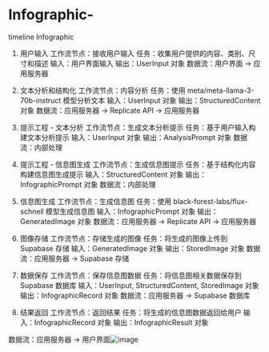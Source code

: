 # Infographic-
timeline Infographic 

1. 用户输入
工作流节点：接收用户输入
任务：收集用户提供的内容、类别、尺寸和描述
输入：用户界面输入
输出：UserInput 对象
数据流：用户界面 -> 应用服务器

2. 文本分析和结构化
工作流节点：内容分析
任务：使用 meta/meta-llama-3-70b-instruct 模型分析文本
输入：UserInput 对象
输出：StructuredContent 对象
数据流：应用服务器 -> Replicate API -> 应用服务器

3. 提示工程 - 文本分析
工作流节点：生成文本分析提示
任务：基于用户输入构建文本分析提示
输入：UserInput 对象
输出：AnalysisPrompt 对象
数据流：内部处理

4. 提示工程 - 信息图生成
工作流节点：生成信息图提示
任务：基于结构化内容构建信息图生成提示
输入：StructuredContent 对象
输出：InfographicPrompt 对象
数据流：内部处理

5. 信息图生成
工作流节点：生成信息图
任务：使用 black-forest-labs/flux-schnell 模型生成信息图
输入：InfographicPrompt 对象
输出：GeneratedImage 对象
数据流：应用服务器 -> Replicate API -> 应用服务器

6. 图像存储
工作流节点：存储生成的图像
任务：将生成的图像上传到 Supabase 存储
输入：GeneratedImage 对象
输出：StoredImage 对象
数据流：应用服务器 -> Supabase 存储

7. 数据保存
工作流节点：保存信息图数据
任务：将信息图相关数据保存到 Supabase 数据库
输入：UserInput, StructuredContent, StoredImage 对象
输出：InfographicRecord 对象
数据流：应用服务器 -> Supabase 数据库

8. 结果返回
工作流节点：返回结果
任务：将生成的信息图数据返回给用户
输入：InfographicRecord 对象
输出：InfographicResult 对象

数据流：应用服务器 -> 用户界面![image](https://github.com/user-attachments/assets/d235d53d-a887-410e-9522-1118a680a529)
